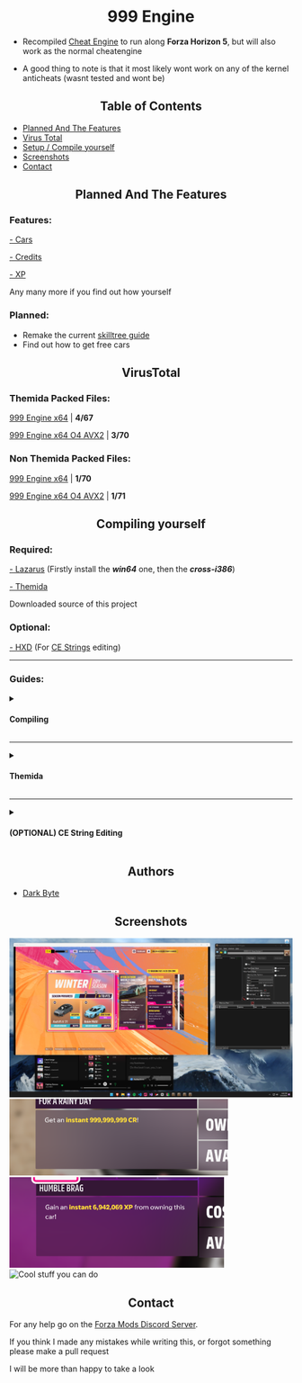 <h1 align="center">999 Engine</h1>

- Recompiled [Cheat Engine](https://github.com/cheat-engine) to run along **Forza Horizon 5**, but will also work as the normal cheatengine

- A good thing to note is that it most likely wont work on any of the kernel anticheats (wasnt tested and wont be)

<h2 align="center">Table of Contents</h2>

* [Planned And The Features](#planned-and-the-features)
* [Virus Total](#virustotal)
* [Setup / Compile yourself](#compiling-yourself)
* [Screenshots](#screenshots)
* [Contact](#contact)


<h2 align="center">Planned And The Features</h2>

### Features:

[- Cars](https://forzamods.github.io/website/cars999)

[- Credits](https://forzamods.github.io/website/credits999)

[- XP](https://forzamods.github.io/website/xp999)

Any many more if you find out how yourself

### Planned:
- Remake the current [skilltree guide](https://forzamods.github.io/website/skilltree)
- Find out how to get free cars

<h2 align="center">VirusTotal</h2>

### Themida Packed Files:

[999 Engine x64](https://www.virustotal.com/gui/file/48aa85535b1db7d26608c56e72afcf77bad4fb1dd2d436fb143063a96b0f50a9) | **4/67**

[999 Engine x64 O4 AVX2](https://www.virustotal.com/gui/file/391461366fe0c454179c4a2d4e0473583f57c780d0bcccb11b738f5b04e7e446) | **3/70**

### Non Themida Packed Files:

[999 Engine x64](https://www.virustotal.com/gui/file/fe5572fb4e298321bcce309fa5b0b74ea03372d5a8535cf96349cb50a66f3f8e?nocache=1) | **1/70**

[999 Engine x64 O4 AVX2](https://www.virustotal.com/gui/file/8ce1b2457490a695b8289b267265ecafbcd4ce4f3720b3d978965a9a8f159a58?nocache=1) | **1/71**

<h2 align="center">Compiling yourself</h2>

### Required:

[- Lazarus](https://sourceforge.net/projects/lazarus/files/Lazarus%20Windows%2064%20bits/Lazarus%202.2.2/) (Firstly install the **_win64_** one, then the **_cross-i386_**)

[- Themida](https://www.upload.ee/files/13313536/Themida_x32_x64_v3.0.4.0_Repacked.zip.html)

 Downloaded source of this project

### Optional:

[- HXD](https://mh-nexus.de/en/downloads.php?product=HxD20) (For [CE Strings](#optional-ce-string-editing) editing)

---

### Guides:

<details>
<summary><h4>Compiling</h4></summary>

When you already installed lazarus, go to the extracted project folder 

Look for a file called `cheatengine.lpi` then open it

Now click on `Run > Compile Many Nodes`, select `Release 64-bit` and `Release 64-bit O4 AVX2`

<details>
<summary><h4>If failed / Pascal error</h4></summary>

Go to `Project > Project Options > Compiler Options > Build Nodes` and set it to `Release 64-bit`

Then `Run > Build`

</details>

<details>
<summary><h4>(OPTIONAL) If you want to change the version info, icon or something else</h4></summary>

Simply go to the `Project > Project options` and setup things however you want


</details>

<details> 
<summary><h4>(OPTIONAL) The change my custom window title</h4></summary>

In the project folder, look for a file called `MainUnit2.pas` and open it

What youre intrested in is, line `33` and line `44`

Change the `strCheatEngine` to whatever you want, and to remove the `| 999 Engine` part, simply delete the 

`+' | 999 Engine'` part in the 44th line

</details>

<details>
<summary><h4>(OPTIONAL) Compiling the launcher</h4></summary>

Open the project foler, go to the `launcher` folder, and open the `cheatengine.lpi`

If you want to change the version info, icon or something else, simply go to the `Project > Project options` and setup things however you want

---

**IMPORTANT THING TO NOTE**

Please match the `basename` to the prefix of your exename, thanks

</details>
</details>

---

<details>
<summary><h4>Themida</h4></summary>

Download and open [Themida](https://www.upload.ee/files/13313536/Themida_x32_x64_v3.0.4.0_Repacked.zip.html) (Run the `Themida64.exe` version)

#### Here are my settings:

<details>
<summary><h4>Protection Options</h4></summary>

![Protection Options](/Images/protectionoptions.png)

</details>

<details>
<summary><h4>Extra Options</h4></summary>

![Extra Options](/Images/extraoptions.png)

</details>

<details>
<summary><h4>Advanced Options</h4></summary>

In this tab, you need to add `Themida Keys` one by one.

Here they are:

`OPTION_ADVANCED_HEURISTIC_PRETTY_NAMES=YES`

`OPTION_ADVANCED_HEURISTIC_FAKE_RESOURCES=YES`

`OPTION_ADVANCED_HEURISTIC_ENTRY_FIRST_SECTION=YES`

<details>
<summary><h4>Click here to view the image of how it should look</h4></summary>

![Advanced Options](/Images/advancedoptions.png)

</details>

</details>

</details>

---

<details>
<summary><h4>(OPTIONAL) CE String Editing</h4></summary>

**If youre recompiling for forza, this isnt really required. But if you want so then go ahead**

Drag and drop your recompiled CE exe onto [HXD](https://mh-nexus.de/en/downloads.php?product=HxD20) 

Now replace these strings, remember to turn on `Case sensitive`

(`YourName` needs to be something that contains 5 characters for example: `Sunny`)

**With Editor Encoding**

`Cheat Engine` to `YourName Engine`

`cheat engine` to `YourName engine`

`CheatEngine` to `YourNameEngine`

`cheatengine` to `YourNameengine`


**With Unicode Encoding**

`Cheat Engine` to `YourName Engine`

`CheatEngine` to `YourNameEngine`

</details>

<h2 align="center">Authors</h2>

- [Dark Byte](https://github.com/cheat-engine)

<h2 align="center">Screenshots</h2>

![Running With Forza](/Images/workingalongforza.png)
![Funne CR](/Images/funnecr.png)
![Funne XP](/Images/funnexp.png)
![Cool stuff you can do](https://cdn.discordapp.com/attachments/1022453919496011776/1092082817162301530/image.png)

<h2 align="center">Contact</h2>

For any help go on the [Forza Mods Discord Server](https://discord.gg/forzamods).

If you think I made any mistakes while writing this, or forgot something please make a pull request

I will be more than happy to take a look
